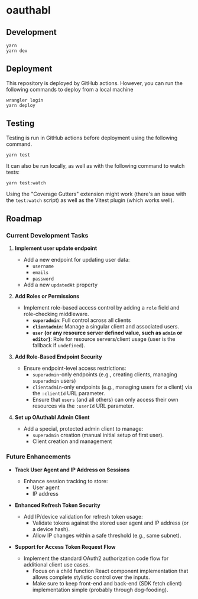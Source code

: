 # oauthabl

## Development

```
yarn
yarn dev
```

## Deployment

This repository is deployed by GitHub actions. However, you can run the following commands to deploy from a local machine

```
wrangler login
yarn deploy
```

## Testing

Testing is run in GitHub actions before deployment using the following command.

```
yarn test
```

It can also be run locally, as well as with the following command to watch tests:

```
yarn test:watch
```

Using the "Coverage Gutters" extension might work (there's an issue with the `test:watch` script) as well as the Vitest plugin (which works well).

## Roadmap

### Current Development Tasks

1. **Implement user update endpoint**

   - Add a new endpoint for updating user data:
     - `username`
     - `emails`
     - `password`
   - Add a new `updatedAt` property

2. **Add Roles or Permissions**

   - Implement role-based access control by adding a `role` field and role-checking middleware.
     - **`superadmin`**: Full control across all clients
     - **`clientadmin`**: Manage a singular client and associated users.
     - **`user` (or any resource server defined value, such as `admin` or `editor`)**: Role for resource servers/client usage (user is the fallback if `undefined`).

3. **Add Role-Based Endpoint Security**

   - Ensure endpoint-level access restrictions:
     - `superadmin`-only endpoints (e.g., creating clients, managing `superadmin` users)
     - `clientadmin`-only endpoints (e.g., managing users for a client) via the `:clientId` URL parameter.
     - Ensure that `users` (and all others) can only access their own resources via the `:userId` URL parameter.

4. **Set up OAuthabl Admin Client**
   - Add a special, protected admin client to manage:
     - `superadmin` creation (manual initial setup of first user).
     - Client creation and management

### Future Enhancements

- **Track User Agent and IP Address on Sessions**

  - Enhance session tracking to store:
    - User agent
    - IP address

- **Enhanced Refresh Token Security**

  - Add IP/device validation for refresh token usage:
    - Validate tokens against the stored user agent and IP address (or a device hash).
    - Allow IP changes within a safe threshold (e.g., same subnet).

- **Support for Access Token Request Flow**
  - Implement the standard OAuth2 authorization code flow for additional client use cases.
    - Focus on a child function React component implementation that allows complete stylistic control over the inputs.
    - Make sure to keep front-end and back-end (SDK fetch client) implementation simple (probably through dog-fooding).
